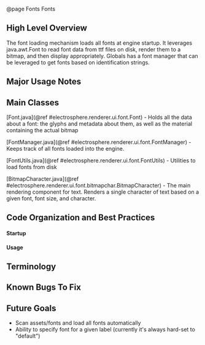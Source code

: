 @page Fonts Fonts




## High Level Overview
The font loading mechanism loads all fonts at engine startup. It leverages java.awt.Font to read font data from ttf files on disk, render them to a bitmap, and then display appropriately.
Globals has a font manager that can be leveraged to get fonts based on identification strings.










## Major Usage Notes























## Main Classes

[Font.java](@ref #electrosphere.renderer.ui.font.Font) - Holds all the data about a font: the glyphs and metadata about them, as well as the material containing the actual bitmap

[FontManager.java](@ref #electrosphere.renderer.ui.font.FontManager) - Keeps track of all fonts loaded into the engine.

[FontUtils.java](@ref #electrosphere.renderer.ui.font.FontUtils) - Utilities to load fonts from disk

[BitmapCharacter.java](@ref #electrosphere.renderer.ui.font.bitmapchar.BitmapCharacter) - The main rendering component for text. Renders a single character of text based on a given font, font size, and character.












## Code Organization and Best Practices

#### Startup


#### Usage











## Terminology









## Known Bugs To Fix




## Future Goals

 - Scan assets/fonts and load all fonts automatically
 - Ability to specify font for a given label (currently it's always hard-set to "default")